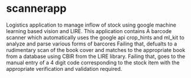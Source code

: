 # scannerapp
Logistics application to manage inflow of stock using google machine learning based vision and LIRE.
This application contains
  A barcode scanner which automatically uses the google api crop_hints and ml_kit to analyze and parse various forms of barcores
  Failing that, defualts to a rudimentary scan of the book cover and matches to the appropriate book from a database using CBIR from the LIRE library.
  Failing that, goes to the manual entry of a 4 digit code corresponding to the stock item with the appropriate verification and validation required.
  
